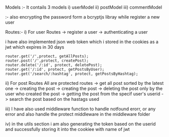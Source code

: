 Models :- It contails 3 models
i) userModel
ii) postModel 
iii) commentModel

:- also encrypting the password form a bcryptjs libray while register a new user

Routes:-
i) For user Routes
-> register a user
-> authenticating a user

i have also implemented json web token which i stored in the cookies as a jwt which expires in 30 days

```
router.get('/',protect, getAllPosts);
router.post('/',protect, createPost);
router.delete('/:id', protect, deletePost);
router.get('/:id', protect, getPostsByUser);
router.get('/search/:hashtag', protect, getPostsByHashtag);
```

ii) For post Routes
All are protected routes 
-> get all post sorted by the latest one
-> creating the post 
-> creating the post
-> deleting the post only by the user who created the post
-> getting the post from the specif user's userid
-> search the post based on the hastags used


iii) I have also used middleware function to handle notfound erorr, or any error and also handle the protect middleware in the middleware folder

iv) in the utils section i am also generating the token based on the userid and successfully storing it into the cookiee with name of jwt

